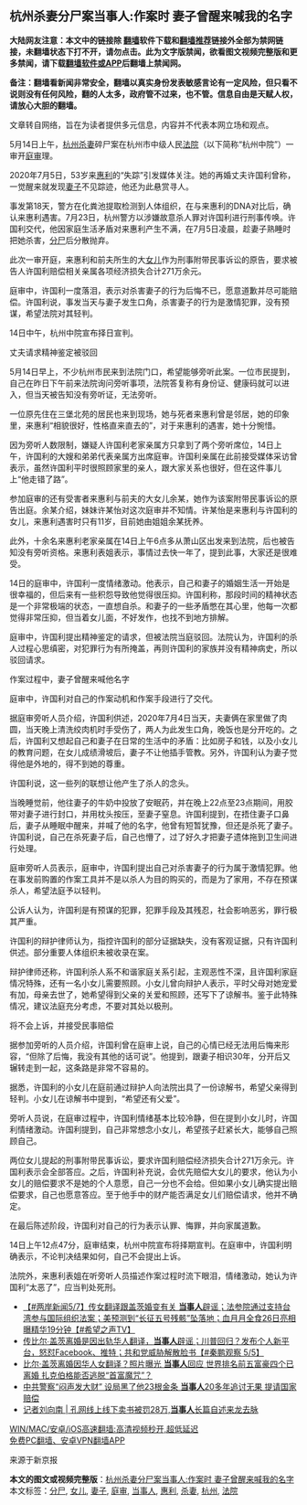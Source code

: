  <h2>杭州杀妻分尸案当事人:作案时 妻子曾醒来喊我的名字</h2> <p class="notice"><b>大陆网友注意：本文中的链接除 <a href="https://github.com/bannedbook/fanqiang" >翻墙</a>软件下载和<a href="https://github.com/killgcd/justmysocks/blob/master/README.md">翻墙推荐</a>链接外全部为禁网链接，未翻墙状态下打不开，请勿点击。此为文字版禁闻，欲看图文视频完整版和更多禁闻，请下载<a href="https://github.com/bannedbook/fanqiang">翻墙软件或APP</a>后翻墙上禁闻网。</p><p>备注：翻墙看新闻非常安全，翻墙以真实身份发表敏感言论有一定风险，但只看不说则没有任何风险，翻的人太多，政府管不过来，也不管。信息自由是天赋人权，请放心大胆的翻墙。</b></p>  <div class="entry"> <p>文章转自网络，旨在为读者提供多元信息，内容并不代表本网立场和观点。</p> <p>5月14日上午，<a href="https://www.bannedbook.org/bnews/tag/%e6%9d%ad%e5%b7%9e/" class="st_tag internal_tag" rel="tag" title="标签 杭州 下的日志">杭州</a><a href="https://www.bannedbook.org/bnews/tag/%E6%9D%80%E5%A6%BB/" class="st_tag internal_tag" rel="tag" title="标签 杀妻 下的日志">杀妻</a>碎尸案在杭州市中级人民<a href="https://www.bannedbook.org/bnews/tag/%e6%b3%95%e9%99%a2/" class="st_tag internal_tag" rel="tag" title="标签 法院 下的日志">法院</a>（以下简称“杭州中院”）一审开<a href="https://www.bannedbook.org/bnews/tag/%E5%BA%AD%E5%AE%A1/" class="st_tag internal_tag" rel="tag" title="标签 庭审 下的日志">庭审</a>理。</p> <p>2020年7月5日，53岁来<a href="https://www.bannedbook.org/bnews/tag/%E6%83%A0%E5%88%A9/" class="st_tag internal_tag" rel="tag" title="标签 惠利 下的日志">惠利</a>的“失踪”引发媒体关注。她的再婚丈夫许国利曾称，一觉醒来就发现<a href="https://www.bannedbook.org/bnews/tag/%e5%a6%bb%e5%ad%90/" class="st_tag internal_tag" rel="tag" title="标签 妻子 下的日志">妻子</a>不见踪迹，他还为此悬赏寻人。</p> <p>事发第18天，警方在化粪池提取检测到人体组织，在与来惠利的DNA对比后，确认来惠利遇害。7月23日，杭州警方以涉嫌故意杀人罪对许国利进行刑事传唤。许国利交代，他因家庭生活矛盾对来惠利产生不满，在7月5日凌晨，趁妻子熟睡时把她杀害，<a href="https://www.bannedbook.org/bnews/tag/%E5%88%86%E5%B0%B8/" class="st_tag internal_tag" rel="tag" title="标签 分尸 下的日志">分尸</a>后分散抛弃。</p> <p>此次一审开庭，来惠利和前夫所生的大<a href="https://www.bannedbook.org/bnews/tag/%e5%a5%b3%e5%84%bf/" class="st_tag internal_tag" rel="tag" title="标签 女儿 下的日志">女儿</a>作为刑事附带民事诉讼的原告，要求被告人许国利赔偿相关亲属各项经济损失合计271万余元。</p> <p>庭审中，许国利一度落泪，表示对杀害妻子的行为后悔不已，愿意道歉并尽可能赔偿。许国利说，事发当天与妻子发生口角，杀害妻子的行为是激情犯罪，没有预谋，希望法院对其轻判。</p> <p>14日中午，杭州中院宣布择日宣判。</p> <p>丈夫请求精神鉴定被驳回</p>  <p>5月14日早上，不少杭州市民来到法院门口，希望能够旁听此案。一位市民提到，自己在昨日下午前来法院询问旁听事项，法院答复称有身份证、健康码就可以进入，但当天被告知没有旁听证，无法旁听。</p> <p>一位原先住在三堡北苑的居民也来到现场，她与死者来惠利曾是邻居，她的印象里，来惠利“相貌很好，性格直来直去的”，对于来惠利的遇害，她十分惋惜。</p> <p>因为旁听人数限制，嫌疑人许国利老家亲属方只拿到了两个旁听席位，14日上午，许国利的大嫂和弟弟代表亲属方出席庭审。许国利亲属在此前接受媒体采访曾表示，虽然许国利平时很照顾家里的亲人，跟大家关系也很好，但在这件事儿上“他走错了路”。</p> <p>参加庭审的还有受害者来惠利与前夫的大女儿余某，她作为该案附带民事诉讼的原告出庭。余某介绍，妹妹许某怡对这次庭审并不知情。许某怡是来惠利与许国利的女儿，来惠利遇害时只有11岁，目前她由姐姐余某抚养。</p> <p>此外，十余名来惠利老家亲属在14日上午6点多从萧山区出发来到法院，后也被告知没有旁听资格。来惠利表姐表示，事情过去快一年了，提到此事，大家还是很难受。</p> <p>14日的庭审中，许国利一度情绪激动。他表示，自己和妻子的婚姻生活一开始是很幸福的，但后来有一些积怨导致他觉得很压抑。许国利称，那段时间的精神状态是一个非常极端的状态，一直想自杀。和妻子的一些矛盾憋在其心里，他每一次都觉得非常压抑，但当着女儿面，不好发作，也找不到地方排解。</p> <p>庭审中，许国利提出精神鉴定的请求，但被法院当庭驳回。法院认为，许国利的杀人过程心思缜密，对犯罪行为有所掩盖，再则许国利的家族并没有精神病史，所以驳回请求。</p> <p>作案过程中，妻子曾醒来喊他名字</p>  <p>庭审中，许国利对自己的作案动机和作案手段进行了交代。</p> <p>据庭审旁听人员介绍，许国利供述，2020年7月4日当天，夫妻俩在家里做了肉圆，当天晚上清洗绞肉机时手受伤了，两人为此发生口角，晚饭也是分开吃的。之后，许国利又想起自己和妻子在日常的生活中的矛盾：比如房子和钱，以及小女儿的教育问题，在女儿成绩滑坡后，妻子不让他插手管教。另外，许国利认为妻子觉得他是外地的，得不到她的尊重。</p> <p>许国利说，这一些列的联想让他产生了杀人的念头。</p> <p>当晚睡觉前，他往妻子的牛奶中投放了安眠药，并在晚上22点至23点期间，用胶带对妻子进行封口，并用枕头按压，至妻子窒息。许国利提到，在捂住妻子口鼻后，妻子从睡眠中醒来，并喊了他的名字，他曾有短暂犹豫，但还是杀死了妻子。许国利说，自己在杀死妻子后，自己也懵了，过了好久才把妻子遗体拖到卫生间进行处理。</p> <p>庭审旁听人员表示，庭审中，许国利提出自己对杀害妻子的行为属于激情犯罪。他在事发前购置的作案工具并不是以杀人为目的购买的，而是为了家用，不存在预谋杀人，希望法庭予以轻判。</p> <p>公诉人认为，许国利是有预谋的犯罪，犯罪手段及其残忍，社会影响恶劣，罪行极其严重。</p> <p>许国利的辩护律师认为，指控许国利的部分证据缺失，没有客观证据，只有许国利供述。部分重要人体组织未被收录在案。</p> <p>辩护律师还称，许国利杀人系不和谐家庭关系引起，主观恶性不深，且许国利家庭情况特殊，还有一名小女儿需要照顾。小女儿曾向辩护人表示，平时父母对她宠爱有加，母亲去世了，她希望得到父亲的关爱和照顾，还写下了谅解书。鉴于此特殊情况，建议法庭充分考虑，不要对其处以极刑。</p>  <p>将不会上诉，并接受民事赔偿</p> <p>据参加旁听的人员介绍，许国利曾在庭审上说，自己的心情已经无法用后悔来形容，“但除了后悔，我没有其他的话可说”。他提到，跟妻子相识30年，分开后又辗转走到一起，这条路是非常不容易的。</p> <p>据悉，许国利的小女儿在庭前通过辩护人向法院出具了一份谅解书，希望父亲得到轻判。小女儿在谅解书中提到，“希望还有父爱”。</p> <p>旁听人员说，在庭审过程中，许国利情绪基本比较冷静，但在提到小女儿时，许国利情绪激动。许国利提到，自己非常想念小女儿，希望孩子赶紧长大，能够自己照顾自己。</p> <p>两位女儿提起的刑事附带民事诉讼，要求许国利赔偿经济损失合计271万余元。许国利表示会全部答应。之后，许国利补充说，会优先赔偿大女儿的要求，他认为小女儿的赔偿要求不是她的个人意愿，自己一分也不会给。但如果小女儿确实提出赔偿要求，自己也愿意答应。至于他手中的财产能否满足女儿们赔偿请求，他并不确定。</p> <p>在最后陈述阶段，许国利对自己的行为表示认罪、悔罪，并向家属道歉。</p> <p>14日上午12点47分，庭审结束，杭州中院宣布将择期宣判。在庭审中，许国利明确表示，不论判决结果如何，自己不会提出上诉。</p> <p>法院外，来惠利表姐在听旁听人员描述作案过程时流下眼泪，情绪激动，她认为许国利“太恶了”，应当判处死刑。</p>  <ul class='op-related-articles' title='相关阅读'> <li><a href='https://www.bannedbook.org/bnews/comments/20210507/1541681.html' target='_blank'>【#两岸新闻5/7】传女翻译跟盖茨婚变有关 <b>当事人</b>辟谣；法参院通过支持台湾参与国际组织法案；美预测到“长征五号残骸”坠落地；血月月全食26日亮相 曝精华19分钟【#希望之声TV】</a></li> <li><a href='https://www.bannedbook.org/bnews/bannedvideo/20210506/1540556.html' target='_blank'>传比尔∙盖茨离婚是因出轨华人翻译，<b>当事人</b>辟谣；川普回归？发布个人新平台，怒怼Facebook、推特；共和党威胁解散脸书【#秦鹏观察 5/5】</a></li> <li><a href='https://www.bannedbook.org/bnews/comments/20210506/1540466.html' target='_blank'>比尔·盖茨离婚因华人女翻译？照片曝光 <b>当事人</b>回应 世界排名前五富豪四个已离婚 扎克伯格能否逃脱“首富魔咒”？</a></li> <li><a href='https://www.bannedbook.org/bnews/topimagenews/20210501/1537603.html' target='_blank'>中共警察“闷声发大财” 设局黑了他23根金条 <b>当事人</b>20多年追讨无果 提请国家赔偿</a></li> <li><a href='https://www.bannedbook.org/bnews/baitai/20210430/1536796.html' target='_blank'>记者刘向南 &#124; 孔网线上线下卖书被罚28万,<b>当事人</b>长篇自述来龙去脉</a></li> </ul> <p class="texttj"> <a href="https://github.com/bannedbook/fanqiang/wiki/V2ray%E6%9C%BA%E5%9C%BA" target="_blank">WIN/MAC/安卓/iOS高速翻墙:高清视频秒开,超低延迟</a><br/> <a href="https://github.com/bannedbook/fanqiang/wiki/%E7%A6%81%E9%97%BB%E7%BD%91%E5%AE%89%E5%8D%93%E7%BF%BB%E5%A2%99%E6%96%B0%E9%97%BBAPP" target="_blank">免费PC翻墙、安卓VPN翻墙APP</a></p><p>来源于新京报</p><a name='sharetosocial'></a>       <div><b>本文的图文或视频完整版</b>：<a href='https://www.bannedbook.org/bnews/baitai/20210515/1547034.html'>杭州杀妻分尸案当事人:作案时 妻子曾醒来喊我的名字</a></div>  </div><!--END ENTRY--> <div class="postfooter"> <div>本文标签：<a href="https://www.bannedbook.org/bnews/tag/%E5%88%86%E5%B0%B8/" rel="tag">分尸</a>, <a href="https://www.bannedbook.org/bnews/tag/%e5%a5%b3%e5%84%bf/" rel="tag">女儿</a>, <a href="https://www.bannedbook.org/bnews/tag/%e5%a6%bb%e5%ad%90/" rel="tag">妻子</a>, <a href="https://www.bannedbook.org/bnews/tag/%E5%BA%AD%E5%AE%A1/" rel="tag">庭审</a>, <a href="https://www.bannedbook.org/bnews/tag/%E5%BD%93%E4%BA%8B%E4%BA%BA/" rel="tag">当事人</a>, <a href="https://www.bannedbook.org/bnews/tag/%E6%83%A0%E5%88%A9/" rel="tag">惠利</a>, <a href="https://www.bannedbook.org/bnews/tag/%E6%9D%80%E5%A6%BB/" rel="tag">杀妻</a>, <a href="https://www.bannedbook.org/bnews/tag/%e6%9d%ad%e5%b7%9e/" rel="tag">杭州</a>, <a href="https://www.bannedbook.org/bnews/tag/%e6%b3%95%e9%99%a2/" rel="tag">法院</a></div>  </div><!--END POSTFOOTER--> 